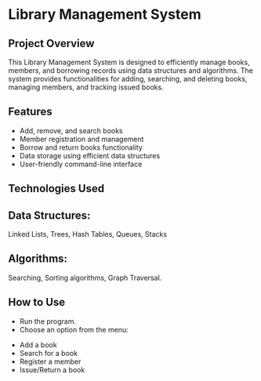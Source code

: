 # Library Management System

## Project Overview

This Library Management System is designed to efficiently manage books, members, and borrowing records using data structures and algorithms. The system provides functionalities for adding, searching, and deleting books, managing members, and tracking issued books.

## Features

- Add, remove, and search books
- Member registration and management
- Borrow and return books functionality
- Data storage using efficient data structures
- User-friendly command-line interface

## Technologies Used

## Data Structures: 
Linked Lists, Trees, Hash Tables, Queues, Stacks

## Algorithms:
Searching, Sorting algorithms, Graph Traversal.

## How to Use

- Run the program.
- Choose an option from the menu:
* Add a book
* Search for a book
* Register a member
* Issue/Return a book

